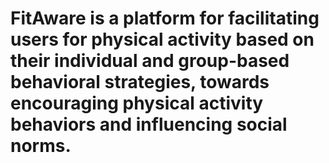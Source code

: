 # FitAware is a platform for facilitating users for physical activity based on their individual and group-based behavioral strategies, towards encouraging physical activity behaviors and influencing social norms. 
